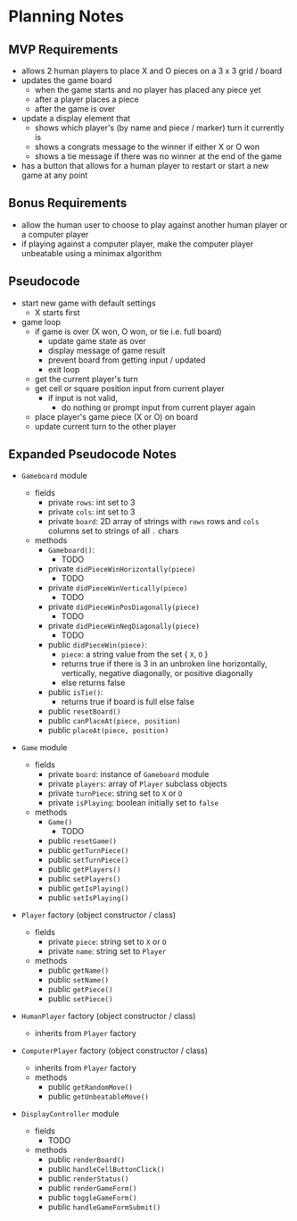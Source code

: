 # Planning Notes

## MVP Requirements

- allows 2 human players to place X and O pieces on a 3 x 3 grid / board
- updates the game board
  - when the game starts and no player has placed any piece yet
  - after a player places a piece
  - after the game is over
- update a display element that
  - shows which player's (by name and piece / marker) turn it currently is
  - shows a congrats message to the winner if either X or O won
  - shows a tie message if there was no winner at the end of the game
- has a button that allows for a human player to restart or start a new game at any point

## Bonus Requirements

- allow the human user to choose to play against another human player or a computer player
- if playing against a computer player, make the computer player unbeatable using a minimax algorithm

## Pseudocode

- start new game with default settings
  - X starts first
- game loop
  - if game is over (X won, O won, or tie i.e. full board)
    - update game state as over
    - display message of game result
    - prevent board from getting input / updated
    - exit loop
  - get the current player's turn
  - get cell or square position input from current player
    - if input is not valid,
      - do nothing or prompt input from current player again
  - place player's game piece (X or O) on board
  - update current turn to the other player

## Expanded Pseudocode Notes

- `Gameboard` module
  - fields
    - private `rows`: int set to 3
    - private `cols`: int set to 3
    - private `board`: 2D array of strings with `rows` rows and `cols` columns set to strings of all `.` chars
  - methods
    - `Gameboard()`:
      - TODO
    - private `didPieceWinHorizontally(piece)`
      - TODO
    - private `didPieceWinVertically(piece)`
      - TODO
    - private `didPieceWinPosDiagonally(piece)`
      - TODO
    - private `didPieceWinNegDiagonally(piece)`
      - TODO
    - public `didPieceWin(piece)`:
      - `piece`: a string value from the set { `X`, `O` }
      - returns true if there is 3 in an unbroken line horizontally, vertically, negative diagonally, or positive diagonally
      - else returns false
    - public `isTie()`:
      - returns true if board is full else false
    - public `resetBoard()`
    - public `canPlaceAt(piece, position)`
    - public `placeAt(piece, position)`

- `Game` module
  - fields
    - private `board`: instance of `Gameboard` module
    - private `players`: array of `Player` subclass objects
    - private `turnPiece`: string set to `X` or `O`
    - private `isPlaying`: boolean initially set to `false`
  - methods
    - `Game()`
      - TODO
    - public `resetGame()`
    - public `getTurnPiece()`
    - public `setTurnPiece()`
    - public `getPlayers()`
    - public `setPlayers()`
    - public `getIsPlaying()`
    - public `setIsPlaying()`

- `Player` factory (object constructor / class)
  - fields
    - private `piece`: string set to `X` or `O`
    - private `name`: string set to `Player`
  - methods
    - public `getName()`
    - public `setName()`
    - public `getPiece()`
    - public `setPiece()`

- `HumanPlayer` factory (object constructor / class)
  - inherits from `Player` factory

- `ComputerPlayer` factory (object constructor / class)
  - inherits from `Player` factory
  - methods
    - public `getRandomMove()`
    - public `getUnbeatableMove()`

- `DisplayController` module
  - fields
    - TODO
  - methods
    - public `renderBoard()`
    - public `handleCellButtonClick()`
    - public `renderStatus()`
    - public `renderGameForm()`
    - public `toggleGameForm()`
    - public `handleGameFormSubmit()`
